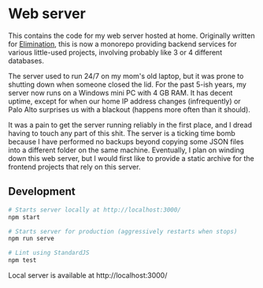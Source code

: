 # Web server

This contains the code for my web server hosted at home. Originally written for [Elimination](https://orbiit.github.io/elimination/), this is now a monorepo providing backend services for various little-used projects, involving probably like 3 or 4 different databases.

The server used to run 24/7 on my mom's old laptop, but it was prone to shutting down when someone closed the lid. For the past 5-ish years, my server now runs on a Windows mini PC with 4 GB RAM. It has decent uptime, except for when our home IP address changes (infrequently) or Palo Alto surprises us with a blackout (happens more often than it should).

It was a pain to get the server running reliably in the first place, and I dread having to touch any part of this shit. The server is a ticking time bomb because I have performed no backups beyond copying some JSON files into a different folder on the same machine. Eventually, I plan on winding down this web server, but I would first like to provide a static archive for the frontend projects that rely on this server.

## Development

```bash
# Starts server locally at http://localhost:3000/
npm start

# Starts server for production (aggressively restarts when stops)
npm run serve

# Lint using StandardJS
npm test
```

Local server is available at http://localhost:3000/
